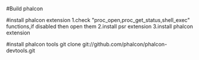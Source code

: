 #Build phalcon

#install phalcon extension
1.check "proc_open,proc_get_status,shell_exec" functions,if disabled then open them
2.install psr extension
3.install phalcon extension

#install phalcon tools
git clone git://github.com/phalcon/phalcon-devtools.git